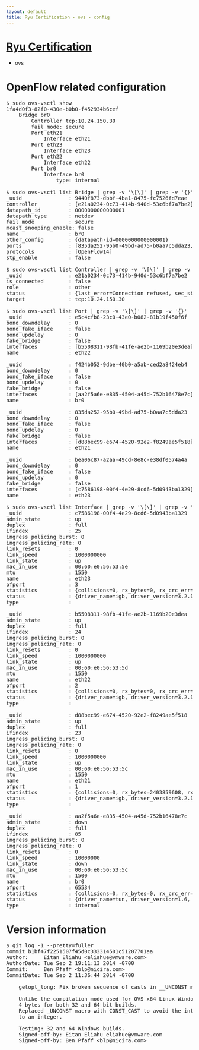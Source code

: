 ```yaml
---
layout: default
title: Ryu Certification - ovs - config
---
```

# [Ryu Certification](http://osrg.github.io/ryu/certification.html)
* ovs 

# OpenFlow related configuration
<pre>
$ sudo ovs-vsctl show
1fa4d0f3-82f0-430e-b0b0-f452934b6cef
    Bridge br0
        Controller tcp:10.24.150.30
        fail_mode: secure
        Port eth21
            Interface eth21
        Port eth23
            Interface eth23
        Port eth22
            Interface eth22
        Port br0
            Interface br0
                type: internal

$ sudo ovs-vsctl list Bridge | grep -v '\[\]' | grep -v '{}'
_uuid               : 9440f873-dbbf-4ba1-8475-fc7526fd7eae
controller          : [e21a0234-0c73-414b-940d-53c6bf7a7be2]
datapath_id         : 0000000000000001
datapath_type       : netdev
fail_mode           : secure
mcast_snooping_enable: false
name                : br0
other_config        : {datapath-id=0000000000000001}
ports               : [835da252-95b0-49bd-ad75-b0aa7c5dda23, bea06c87-a2aa-49cd-8e8c-e38df0574a4a, e5c4cfb8-23c0-43e0-b082-81b19f450f6f, f424b052-9dbe-40b0-a5ab-ced2a8424eb4]
protocols           : [OpenFlow14]
stp_enable          : false

$ sudo ovs-vsctl list Controller | grep -v '\[\]' | grep -v '{}'
_uuid               : e21a0234-0c73-414b-940d-53c6bf7a7be2
is_connected        : false
role                : other
status              : {last_error=Connection refused, sec_since_connect=727, sec_since_disconnect=0, state=BACKOFF}
target              : tcp:10.24.150.30

$ sudo ovs-vsctl list Port | grep -v '\[\]' | grep -v '{}'
_uuid               : e5c4cfb8-23c0-43e0-b082-81b19f450f6f
bond_downdelay      : 0
bond_fake_iface     : false
bond_updelay        : 0
fake_bridge         : false
interfaces          : [b5508311-98fb-41fe-ae2b-1169b20e3dea]
name                : eth22

_uuid               : f424b052-9dbe-40b0-a5ab-ced2a8424eb4
bond_downdelay      : 0
bond_fake_iface     : false
bond_updelay        : 0
fake_bridge         : false
interfaces          : [aa2f5a6e-e835-4504-a45d-752b16478e7c]
name                : br0

_uuid               : 835da252-95b0-49bd-ad75-b0aa7c5dda23
bond_downdelay      : 0
bond_fake_iface     : false
bond_updelay        : 0
fake_bridge         : false
interfaces          : [d88bec99-e674-4520-92e2-f8249ae5f518]
name                : eth21

_uuid               : bea06c87-a2aa-49cd-8e8c-e38df0574a4a
bond_downdelay      : 0
bond_fake_iface     : false
bond_updelay        : 0
fake_bridge         : false
interfaces          : [c7586198-00f4-4e29-8cd6-5d0943ba1329]
name                : eth23

$ sudo ovs-vsctl list Interface | grep -v '\[\]' | grep -v '{}'
_uuid               : c7586198-00f4-4e29-8cd6-5d0943ba1329
admin_state         : up
duplex              : full
ifindex             : 25
ingress_policing_burst: 0
ingress_policing_rate: 0
link_resets         : 0
link_speed          : 1000000000
link_state          : up
mac_in_use          : 00:60:e0:56:53:5e
mtu                 : 1550
name                : eth23
ofport              : 3
statistics          : {collisions=0, rx_bytes=0, rx_crc_err=0, rx_dropped=0, rx_errors=0, rx_frame_err=0, rx_over_err=0, rx_packets=0, tx_bytes=3018141000, tx_dropped=0, tx_errors=0, tx_packets=2012094}
status              : {driver_name=igb, driver_version=3.2.10-k, firmware_version=2.10-9}
type                : 

_uuid               : b5508311-98fb-41fe-ae2b-1169b20e3dea
admin_state         : up
duplex              : full
ifindex             : 24
ingress_policing_burst: 0
ingress_policing_rate: 0
link_resets         : 0
link_speed          : 1000000000
link_state          : up
mac_in_use          : 00:60:e0:56:53:5d
mtu                 : 1550
name                : eth22
ofport              : 2
statistics          : {collisions=0, rx_bytes=0, rx_crc_err=0, rx_dropped=0, rx_errors=0, rx_frame_err=0, rx_over_err=0, rx_packets=0, tx_bytes=1047678644, tx_dropped=0, tx_errors=0, tx_packets=23614742}
status              : {driver_name=igb, driver_version=3.2.10-k, firmware_version=2.10-9}
type                : 

_uuid               : d88bec99-e674-4520-92e2-f8249ae5f518
admin_state         : up
duplex              : full
ifindex             : 23
ingress_policing_burst: 0
ingress_policing_rate: 0
link_resets         : 0
link_speed          : 1000000000
link_state          : up
mac_in_use          : 00:60:e0:56:53:5c
mtu                 : 1550
name                : eth21
ofport              : 1
statistics          : {collisions=0, rx_bytes=2403859608, rx_crc_err=0, rx_dropped=0, rx_errors=0, rx_frame_err=0, rx_over_err=0, rx_packets=33120769, tx_bytes=0, tx_dropped=0, tx_errors=0, tx_packets=0}
status              : {driver_name=igb, driver_version=3.2.10-k, firmware_version=2.10-9}
type                : 

_uuid               : aa2f5a6e-e835-4504-a45d-752b16478e7c
admin_state         : down
duplex              : full
ifindex             : 85
ingress_policing_burst: 0
ingress_policing_rate: 0
link_resets         : 0
link_speed          : 10000000
link_state          : down
mac_in_use          : 00:60:e0:56:53:5c
mtu                 : 1500
name                : br0
ofport              : 65534
statistics          : {collisions=0, rx_bytes=0, rx_crc_err=0, rx_dropped=0, rx_errors=0, rx_frame_err=0, rx_over_err=0, rx_packets=0, tx_bytes=0, tx_dropped=0, tx_errors=0, tx_packets=0}
status              : {driver_name=tun, driver_version=1.6, firmware_version=N/A}
type                : internal
</pre>

# Version information
<pre>
$ git log -1 --pretty=fuller
commit b1bf47f2251507f45d0c333314501c51207701aa
Author:     Eitan Eliahu &lt;eliahue@vmware.com&gt;
AuthorDate: Tue Sep 2 19:11:13 2014 -0700
Commit:     Ben Pfaff &lt;blp@nicira.com&gt;
CommitDate: Tue Sep 2 11:36:44 2014 -0700

    getopt_long: Fix broken sequence of casts in __UNCONST macor.
    
    Unlike the compilation mode used for OVS x64 Linux Windows long word is
    4 bytes for both 32 and 64 bit builds.
    Replaced _UNCONST macro with CONST_CAST to avoid the intermediate casting
    to an integer.
    
    Testing: 32 and 64 Windows builds.
    Signed-off-by: Eitan Eliahu eliahue@vmware.com
    Signed-off-by: Ben Pfaff &lt;blp@nicira.com&gt;
</pre>
